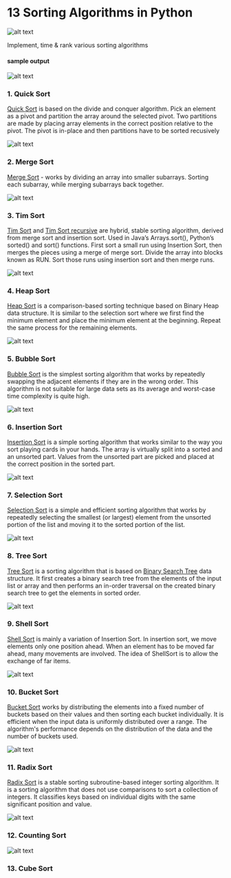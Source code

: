 # 13 Sorting Algorithms in Python

![alt text](https://github.com/paulnegz/sorts-py/blob/main/img/sorts.png)


Implement, time & rank various sorting algorithms 

#### sample output

![alt text](https://github.com/paulnegz/sorts-py/blob/main/img/output.jpg)


### 1. Quick Sort 


[Quick Sort](https://github.com/paulnegz/sorts-py/blob/main/sort.py#L11) is based on the divide and conquer algorithm. Pick an element as a pivot and partition the array around the selected pivot. Two partitions are made by placing array elements in the correct position relative to the pivot. The pivot is in-place and then partitions have to be sorted recusively 

![alt text](https://github.com/paulnegz/sorts-py/blob/main/img/quick_sort.gif)


### 2. Merge Sort


[Merge Sort](https://github.com/paulnegz/sorts-py/blob/main/sort.py#L24) - works by dividing an array into smaller subarrays. Sorting each subarray, while merging subarrays back together.

![alt text](https://github.com/paulnegz/sorts-py/blob/main/img/merge_sort.gif)


### 3. Tim Sort

[Tim Sort](https://github.com/paulnegz/sorts-py/blob/main/sort.py#L37)
 and [Tim Sort recursive](https://github.com/paulnegz/sorts-py/blob/main/sort.py#L49) are hybrid, stable sorting algorithm, derived from merge sort and insertion sort. Used in Java’s Arrays.sort(), Python’s sorted() and sort() functions. First sort a small run using Insertion Sort, then merges the pieces using a merge of merge sort. Divide the array into blocks known as RUN. Sort those runs using insertion sort and then merge runs.

![alt text](https://github.com/paulnegz/sorts-py/blob/main/img/tim_sort.png)
 


### 4. Heap Sort
[Heap Sort](https://github.com/paulnegz/sorts-py/blob/main/sort.py#L58) is a comparison-based sorting technique based on Binary Heap data structure. It is similar to the selection sort where we first find the minimum element and place the minimum element at the beginning. Repeat the same process for the remaining elements.

![alt text](https://github.com/paulnegz/sorts-py/blob/main/img/heap_sort.png)


### 5. Bubble Sort

[Bubble Sort](https://github.com/paulnegz/sorts-py/blob/main/sort.py#L67) is the simplest sorting algorithm that works by repeatedly swapping the adjacent elements if they are in the wrong order. This algorithm is not suitable for large data sets as its average and worst-case time complexity is quite high.

![alt text](https://github.com/paulnegz/sorts-py/blob/main/img/bubble_sort.gif)


### 6. Insertion Sort


[Insertion Sort](https://github.com/paulnegz/sorts-py/blob/main/sort.py#L81) is a simple sorting algorithm that works similar to the way you sort playing cards in your hands. The array is virtually split into a sorted and an unsorted part. Values from the unsorted part are picked and placed at the correct position in the sorted part.

![alt text](https://github.com/paulnegz/sorts-py/blob/main/img/insertion_sort.gif)


### 7. Selection Sort


[Selection Sort](https://github.com/paulnegz/sorts-py/blob/main/sort.py#L91) is a simple and efficient sorting algorithm that works by repeatedly selecting the smallest (or largest) element from the unsorted portion of the list and moving it to the sorted portion of the list. 

![alt text](https://github.com/paulnegz/sorts-py/blob/main/img/selection_sort.gif)


### 8. Tree Sort

[Tree Sort](https://github.com/paulnegz/sorts-py/blob/main/sort.py#L91) is a sorting algorithm that is based on [Binary Search Tree]() data structure. It first creates a binary search tree from the elements of the input list or array and then performs an in-order traversal on the created binary search tree to get the elements in sorted order. 


![alt text](https://github.com/paulnegz/sorts-py/blob/main/img/tree_sort.png)

### 9. Shell Sort

[Shell Sort]() is mainly a variation of Insertion Sort. In insertion sort, we move elements only one position ahead. When an element has to be moved far ahead, many movements are involved. The idea of ShellSort is to allow the exchange of far items.

![alt text](https://github.com/paulnegz/sorts-py/blob/main/img/shell_sort.png)

### 10. Bucket Sort

[Bucket Sort]() works by distributing the elements into a fixed number of buckets based on their values and then sorting each bucket individually. It is efficient when the input data is uniformly distributed over a range. The algorithm's performance depends on the distribution of the data and the number of buckets used. 

![alt text](https://github.com/paulnegz/sorts-py/blob/main/img/bucket_sort.png)


### 11. Radix Sort

[Radix Sort](https://github.com/paulnegz/sorts-py/blob/main/sort.py#L91) is a stable sorting subroutine-based integer sorting algorithm. It is a sorting algorithm that does not use comparisons to sort a collection of integers. It classifies keys based on individual digits with the same significant position and value.

![alt text](https://github.com/paulnegz/sorts-py/blob/main/img/radix_sort.png)


### 12. Counting Sort


![alt text](https://github.com/paulnegz/sorts-py/blob/main/img/counting_sort.png)

### 13. Cube Sort